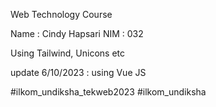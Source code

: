 Web Technology Course

Name     : Cindy Hapsari
NIM      : 032

Using Tailwind, Unicons etc

update 6/10/2023 : using Vue JS

#ilkom_undiksha_tekweb2023 #ilkom_undiksha
